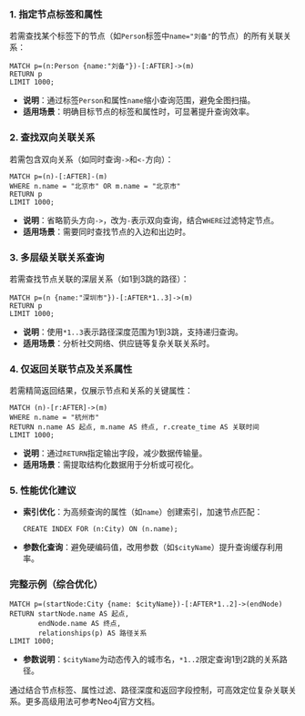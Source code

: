 ### 1. **指定节点标签和属性**
若需查找某个标签下的节点（如`Person`标签中`name="刘备"`的节点）的所有关联关系：
```cypher
MATCH p=(n:Person {name:"刘备"})-[:AFTER]->(m) 
RETURN p 
LIMIT 1000;
```
- **说明**：通过标签`Person`和属性`name`缩小查询范围，避免全图扫描。
- **适用场景**：明确目标节点的标签和属性时，可显著提升查询效率。


### 2. **查找双向关联关系**
若需包含双向关系（如同时查询`->`和`<-`方向）：
```cypher
MATCH p=(n)-[:AFTER]-(m) 
WHERE n.name = "北京市" OR m.name = "北京市"
RETURN p 
LIMIT 1000;
```
- **说明**：省略箭头方向`->`，改为`-`表示双向查询，结合`WHERE`过滤特定节点。
- **适用场景**：需要同时查找节点的入边和出边时。


### 3. **多层级关联关系查询**
若需查找节点关联的深层关系（如1到3跳的路径）：
```cypher
MATCH p=(n {name:"深圳市"})-[:AFTER*1..3]->(m) 
RETURN p 
LIMIT 1000;
```
- **说明**：使用`*1..3`表示路径深度范围为1到3跳，支持递归查询。
- **适用场景**：分析社交网络、供应链等复杂关联关系时。


### 4. **仅返回关联节点及关系属性**
若需精简返回结果，仅展示节点和关系的关键属性：
```cypher
MATCH (n)-[r:AFTER]->(m)
WHERE n.name = "杭州市"
RETURN n.name AS 起点, m.name AS 终点, r.create_time AS 关联时间
LIMIT 1000;
```
- **说明**：通过`RETURN`指定输出字段，减少数据传输量。
- **适用场景**：需提取结构化数据用于分析或可视化。


### 5. **性能优化建议**
- **索引优化**：为高频查询的属性（如`name`）创建索引，加速节点匹配：
  ```cypher
  CREATE INDEX FOR (n:City) ON (n.name);
  ```
- **参数化查询**：避免硬编码值，改用参数（如`$cityName`）提升查询缓存利用率。


### 完整示例（综合优化）
```cypher
MATCH p=(startNode:City {name: $cityName})-[:AFTER*1..2]->(endNode)
RETURN startNode.name AS 起点, 
       endNode.name AS 终点, 
       relationships(p) AS 路径关系
LIMIT 1000;
```
- **参数说明**：`$cityName`为动态传入的城市名，`*1..2`限定查询1到2跳的关系路径。

通过结合节点标签、属性过滤、路径深度和返回字段控制，可高效定位复杂关联关系。更多高级用法可参考Neo4j官方文档。
